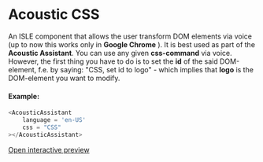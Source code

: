 # Acoustic CSS

An ISLE component that allows the user transform DOM elements via voice (up to now this works only in **Google Chrome** ). It is best used as part of the **Acoustic Assistant**. You can use any given **css-command** via voice. However, the first thing you have to do is to set the **id** of the said DOM-element, f.e. by saying: "CSS, set id to logo" - which implies that **logo** is the DOM-element you want to modify.

#### Example:

``` js
<AcousticAssistant
    language = 'en-US'
    css = "CSS"
></AcousticAssistant>
``` 

[Open interactive preview](https://isle.heinz.cmu.edu/components/acoustic-css/)
